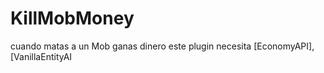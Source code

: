 # KillMobMoney
cuando matas a un Mob ganas dinero este plugin necesita [EconomyAPI], [VanillaEntityAI
